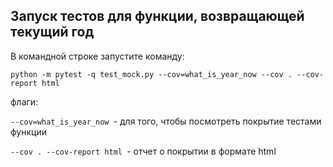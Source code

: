 ## Запуск тестов для функции, возвращающей текущий год

В командной строке запустите команду:
```
python -m pytest -q test_mock.py --cov=what_is_year_now --cov . --cov-report html
```
флаги:

```--cov=what_is_year_now ```- для того, чтобы посмотреть покрытие тестами функции

```--cov . --cov-report html ```- отчет о покрытии в формате html

